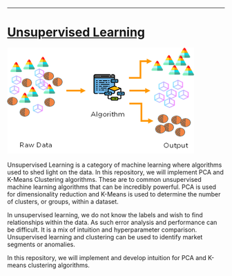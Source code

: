 
---

# [Unsupervised Learning](https://en.wikipedia.org/wiki/Unsupervised_learning)
![unsupervised learning](unsupervisedlearning.jpg)

Unsupervised Learning is a category of machine learning where algorithms used to shed light on the data. In this repository, we will implement PCA and K-Means Clustering algorithms. These are to common unsupervised machine learning algorithms that can be incredibly powerful. PCA is used for dimensionality reduction and K-Means is used to determine the number of clusters, or groups, within a dataset. 

In unsupervised learning, we do not know the labels and wish to find relationships within the data. As such error analysis and performance can be difficult. It is a mix of intuition and hyperparameter comparison. Unsupervised learning and clustering can be used to identify market segments or anomalies. 

In this repository, we will implement and develop intuition for PCA and K-means clustering algorithms.
